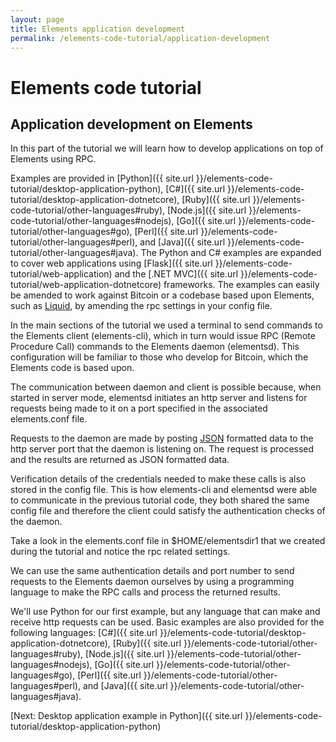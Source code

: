```yaml
---
layout: page
title: Elements application development
permalink: /elements-code-tutorial/application-development
---
```


# Elements code tutorial

## Application development on Elements

In this part of the tutorial we will learn how to develop applications on top of Elements using RPC.

Examples are provided in [Python]({{ site.url }}/elements-code-tutorial/desktop-application-python), [C#]({{ site.url }}/elements-code-tutorial/desktop-application-dotnetcore), [Ruby]({{ site.url }}/elements-code-tutorial/other-languages#ruby), [Node.js]({{ site.url }}/elements-code-tutorial/other-languages#nodejs), [Go]({{ site.url }}/elements-code-tutorial/other-languages#go), [Perl]({{ site.url }}/elements-code-tutorial/other-languages#perl), and [Java]({{ site.url }}/elements-code-tutorial/other-languages#java). The Python and C# examples are expanded to cover web applications using [Flask]({{ site.url }}/elements-code-tutorial/web-application) and the [.NET MVC]({{ site.url }}/elements-code-tutorial/web-application-dotnetcore) frameworks. The examples can easily be amended to work against Bitcoin or a codebase based upon Elements, such as [Liquid](https://blockstream.com/liquid/), by amending the rpc settings in your config file.

In the main sections of the tutorial we used a terminal to send commands to the Elements client (elements-cli), which in turn would issue RPC (Remote Procedure Call) commands to the Elements daemon (elementsd). This configuration will be familiar to those who develop for Bitcoin, which the Elements code is based upon. 

The communication between daemon and client is possible because, when started in server mode, elementsd initiates an http server and listens for requests being made to it on a port specified in the associated elements.conf file. 

Requests to the daemon are made by posting [JSON](https://www.json.org/) formatted data to the http server port that the daemon is listening on. The request is processed and the results are returned as JSON formatted data.

Verification details of the credentials needed to make these calls is also stored in the config file. This is how elements-cli and elementsd were able to communicate in the previous tutorial code, they both shared the same config file and therefore the client could satisfy the authentication checks of the daemon. 

Take a look in the elements.conf file in $HOME/elementsdir1 that we created during the tutorial and notice the rpc related settings.

We can use the same authentication details and port number to send requests to the Elements daemon ourselves by using a programming language to make the RPC calls and process the returned results. 

We'll use Python for our first example, but any language that can make and receive http requests can be used. Basic examples are also provided for the following languages: [C#]({{ site.url }}/elements-code-tutorial/desktop-application-dotnetcore), [Ruby]({{ site.url }}/elements-code-tutorial/other-languages#ruby), [Node.js]({{ site.url }}/elements-code-tutorial/other-languages#nodejs), [Go]({{ site.url }}/elements-code-tutorial/other-languages#go), [Perl]({{ site.url }}/elements-code-tutorial/other-languages#perl), and [Java]({{ site.url }}/elements-code-tutorial/other-languages#java).


[Next: Desktop application example in Python]({{ site.url }}/elements-code-tutorial/desktop-application-python)

